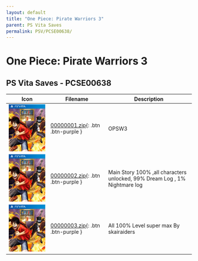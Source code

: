 ```yaml
---
layout: default
title: "One Piece: Pirate Warriors 3"
parent: PS Vita Saves
permalink: PSV/PCSE00638/
---
```

# One Piece: Pirate Warriors 3

## PS Vita Saves - PCSE00638

| Icon | Filename | Description |
|------|----------|-------------|
| ![One Piece: Pirate Warriors 3](icon0.png) | [00000001.zip](00000001.zip){: .btn .btn-purple } | OPSW3  |
| ![One Piece: Pirate Warriors 3](icon0.png) | [00000002.zip](00000002.zip){: .btn .btn-purple } | Main Story 100% ,all characters unlocked, 99% Dream Log , 1% Nightmare log  |
| ![One Piece: Pirate Warriors 3](icon0.png) | [00000003.zip](00000003.zip){: .btn .btn-purple } | All 100% Level super max  By skairaiders  |
